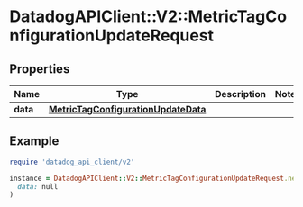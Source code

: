 # DatadogAPIClient::V2::MetricTagConfigurationUpdateRequest

## Properties

| Name | Type | Description | Notes |
| ---- | ---- | ----------- | ----- |
| **data** | [**MetricTagConfigurationUpdateData**](MetricTagConfigurationUpdateData.md) |  |  |

## Example

```ruby
require 'datadog_api_client/v2'

instance = DatadogAPIClient::V2::MetricTagConfigurationUpdateRequest.new(
  data: null
)
```


